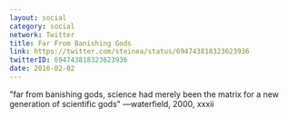 ```yaml
---
layout: social
category: social
network: Twitter
title: Far From Banishing Gods
link: https://twitter.com/steinea/status/694743818323623936
twitterID: 694743818323623936
date: 2016-02-02
---
```


"far from banishing gods, science had merely been the matrix for a new generation of scientific gods" —waterfield, 2000, xxxii
